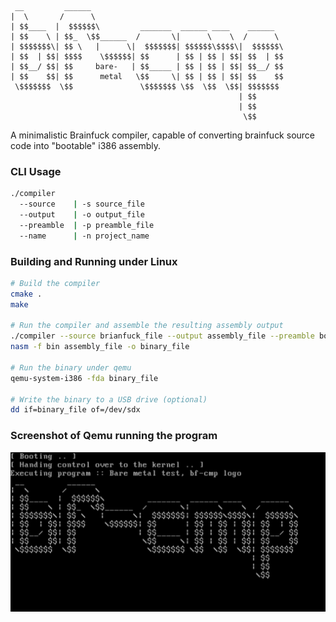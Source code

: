 ```
 __         ______                                           
|  \       /      \                                          
| $$____  |  $$$$$$\         _______  ______ ____    ______  
| $$    \ | $$_  \$$______  /       \|      \    \  /      \ 
| $$$$$$$\| $$ \   |      \|  $$$$$$$| $$$$$$\$$$$\|  $$$$$$\
| $$  | $$| $$$$    \$$$$$$| $$      | $$ | $$ | $$| $$  | $$
| $$__/ $$| $$     bare-   | $$_____ | $$ | $$ | $$| $$__/ $$
| $$    $$| $$      metal   \$$     \| $$ | $$ | $$| $$    $$
 \$$$$$$$  \$$               \$$$$$$$ \$$  \$$  \$$| $$$$$$$ 
                                                   | $$      
                                                   | $$      
                                                    \$$      
```

A minimalistic Brainfuck compiler, capable of converting brainfuck source code into "bootable" i386 assembly.

### CLI Usage
```bash
./compiler
  --source    | -s source_file
  --output    | -o output_file
  --preamble  | -p preamble_file
  --name      | -n project_name
```

### Building and Running under Linux
```bash
# Build the compiler
cmake .
make

# Run the compiler and assemble the resulting assembly output
./compiler --source brianfuck_file --output assembly_file --preamble boot.asm --name my_project
nasm -f bin assembly_file -o binary_file

# Run the binary under qemu
qemu-system-i386 -fda binary_file

# Write the binary to a USB drive (optional)
dd if=binary_file of=/dev/sdx
```

### Screenshot of Qemu running the program

![qemu](https://github.com/piotrwyrw/bf-cmp/blob/master/repo/qemu.png?raw=true)
